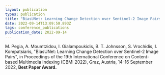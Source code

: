 ```yaml
---
layout: publication
types: publication
title: "BiasUNet: Learning Change Detection over Sentinel-2 Image Pairs"
date: 2022-09-14T13:09:50.893Z
tags: conference_publications
publication_date: 2022-09-14
---
```

<!--StartFragment-->

M. Pegia, A. Moumtzidou, I. Gialampoukidis, B. T. Johnsson, S. Vrochidis, I. Kompatsiaris, "BiasUNet: Learning Change Detection over Sentinel-2 Image Pairs", in Proceedings of the 19th International Conference on Content-based Multimedia Indexing (CBMI 2022), Graz, Austria, 14-16 September 2022, **Best Paper Award.**

<!--EndFragment-->